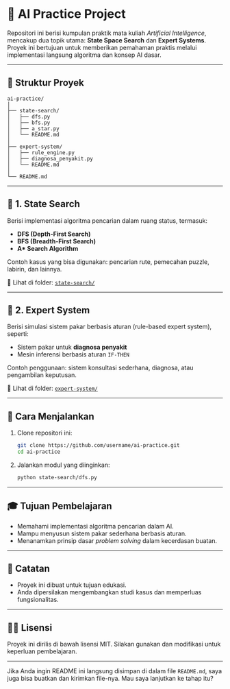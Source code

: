 # 🧠 AI Practice Project

Repositori ini berisi kumpulan praktik mata kuliah _Artificial Intelligence_, mencakup dua topik utama: **State Space Search** dan **Expert Systems**. Proyek ini bertujuan untuk memberikan pemahaman praktis melalui implementasi langsung algoritma dan konsep AI dasar.

---

## 📁 Struktur Proyek

```
ai-practice/
│
├── state-search/
│   ├── dfs.py
│   ├── bfs.py
│   ├── a_star.py
│   └── README.md
│
├── expert-system/
│   ├── rule_engine.py
│   ├── diagnosa_penyakit.py
│   └── README.md
│
└── README.md
```

---

## 🧭 1. State Search

Berisi implementasi algoritma pencarian dalam ruang status, termasuk:

- **DFS (Depth-First Search)**
- **BFS (Breadth-First Search)**
- **A\* Search Algorithm**

Contoh kasus yang bisa digunakan: pencarian rute, pemecahan puzzle, labirin, dan lainnya.

📂 Lihat di folder: [`state-search/`](./state-search/)

---

## 🧠 2. Expert System

Berisi simulasi sistem pakar berbasis aturan (rule-based expert system), seperti:

- Sistem pakar untuk **diagnosa penyakit**
- Mesin inferensi berbasis aturan `IF-THEN`

Contoh penggunaan: sistem konsultasi sederhana, diagnosa, atau pengambilan keputusan.

📂 Lihat di folder: [`expert-system/`](./expert-system/)

---

## 🚀 Cara Menjalankan

1. Clone repositori ini:

   ```bash
   git clone https://github.com/username/ai-practice.git
   cd ai-practice
   ```

2. Jalankan modul yang diinginkan:

   ```bash
   python state-search/dfs.py
   ```

---

## 🎓 Tujuan Pembelajaran

- Memahami implementasi algoritma pencarian dalam AI.
- Mampu menyusun sistem pakar sederhana berbasis aturan.
- Menanamkan prinsip dasar _problem solving_ dalam kecerdasan buatan.

---

## 📌 Catatan

- Proyek ini dibuat untuk tujuan edukasi.
- Anda dipersilakan mengembangkan studi kasus dan memperluas fungsionalitas.

---

## 🧑‍🏫 Lisensi

Proyek ini dirilis di bawah lisensi MIT. Silakan gunakan dan modifikasi untuk keperluan pembelajaran.

---

Jika Anda ingin README ini langsung disimpan di dalam file `README.md`, saya juga bisa buatkan dan kirimkan file-nya. Mau saya lanjutkan ke tahap itu?
